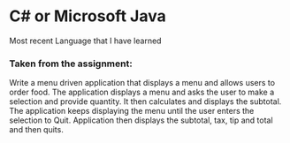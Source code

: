 # C# or Microsoft Java
Most recent Language that I have learned

### Taken from the assignment:
Write a menu driven application that displays a menu and allows users to order food. The application displays a menu and asks the user to make a selection and provide quantity. It then calculates and displays the subtotal. The application keeps displaying the menu until the user enters the selection to Quit. Application then displays the subtotal, tax, tip and total and then quits.

